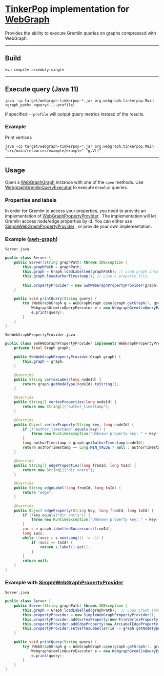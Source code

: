 # [TinkerPop](https://tinkerpop.apache.org/) implementation for [WebGraph](https://webgraph.di.unimi.it/)

Provides the ability to execute Gremlin queries on graphs compressed with WebGraph.
________

## Build

```shell
mvn compile assembly:single
```

________________

## Execute query (Java 11)

```shell
java -cp target/webgraph-tinkerpop-*.jar org.webgraph.tinkerpop.Main <graph_path> <query> [--profile]
```

if specified `--profile` will output query metrics instead of the results.

### Example

Print vertices

```shell
java -cp target/webgraph-tinkerpop-*.jar org.webgraph.tinkerpop.Main "src/main/resources/example/example" "g.V()" 
```

___

## Usage

Open
a [WebGraphGraph](https://github.com/andrey-star/webgraph-tinkerpop/blob/master/src/main/java/org/webgraph/tinkerpop/structure/WebGraphGraph.java)
instance with one of the `open` methods.
Use [WebgraphGremlinQueryExecutor](https://github.com/andrey-star/webgraph-tinkerpop/blob/master/src/main/java/org/webgraph/tinkerpop/WebgraphGremlinQueryExecutor.java)
to execute `Gremlin` queries.

### Properties and labels

In order for Gremlin to access your properties, you need to provide an implementation
of [WebGraphPropertyProvider](https://github.com/andrey-star/webgraph-tinkerpop/blob/master/src/main/java/org/webgraph/tinkerpop/structure/provider/WebGraphPropertyProvider.java)
. The implementation will let Gremlin access node/edge properties by id. You can either
use [SimpleWebGraphPropertyProvider](https://github.com/andrey-star/webgraph-tinkerpop/blob/master/src/main/java/org/webgraph/tinkerpop/structure/provider/SimpleWebGraphPropertyProvider.java)
, or provide your own implementation.

### Example ([swh-graph](https://docs.softwareheritage.org/devel/swh-graph/))

`Server.java`

```java
public class Server {
    public Server(String graphPath) throws IOException {
        this.graphPath = graphPath;
        this.graph = Graph.loadLabelled(graphPath); // Load graph into memory. Labels will provide edge properties.
        this.graph.loadAuthorTimestamp(); // Load a property file.
        
        this.propertyProvider = new SwhWebGraphPropertyProvider(graph);
    }

    public void printQuery(String query) {
        try (WebGraphGraph g = WebGraphGraph.open(graph.getGraph(), graphSettings, graphPath)) {
            WebgraphGremlinQueryExecutor e = new WebgraphGremlinQueryExecutor(g);
            e.print(query);
        }
    }
}
```

`SwhWebGraphPropertyProvider.java`

```java
public class SwhWebGraphPropertyProvider implements WebGraphPropertyProvider {
    private final Graph graph;

    public SwhWebGraphPropertyProvider(Graph graph) {
        this.graph = graph;
    }

    @Override
    public String vertexLabel(long nodeId) {
        return graph.getNodeType(nodeId).toString();
    }

    @Override
    public String[] vertexProperties(long nodeId) {
        return new String[]{"author_timestamp"};
    }

    @Override
    public Object vertexProperty(String key, long nodeId) {
        if (!"author_timestamp".equals(key)) {
            throw new RuntimeException("Unknown property key: " + key);
        }
        long authorTimestamp = graph.getAuthorTimestamp(nodeId);
        return authorTimestamp == Long.MIN_VALUE ? null : authorTimestamp;
    }

    @Override
    public String[] edgeProperties(long fromId, long toId) {
        return new String[]{"dir_entry"};
    }

    @Override
    public String edgeLabel(long fromId, long toId) {
        return "edge";
    }

    @Override
    public Object edgeProperty(String key, long fromId, long toId) {
        if (!key.equals("dir_entry")) {
            throw new RuntimeException("Unknown property key: " + key);
        }
        var s = graph.labelledSuccessors(fromId);
        long succ;
        while ((succ = s.nextLong()) != -1) {
            if (succ == toId) {
                return s.label().get();
            }
        }
        return null;
    }
}
```

### Example with [SimpleWebGraphPropertyProvider](https://github.com/andrey-star/webgraph-tinkerpop/blob/master/src/main/java/org/webgraph/tinkerpop/structure/provider/SimpleWebGraphPropertyProvider.java)

`Server.java`

```java
public class Server {
    public Server(String graphPath) throws IOException {
        this.graph = Graph.loadLabelled(graphPath);  // Load graph into memory. Labels will provide edge properties.
        this.propertyProvider = new SimpleWebGraphPropertyProvider();
        this.propertyProvider.addVertexProperty(new FileVertexProperty("author_timestamp", Long.class, Path.of(path + ".property.author_timestamp.bin"))); // FileVertexProperty will read the property value from disk
        this.propertyProvider.addEdgeProperty(new ArcLabelEdgeProperty((ArcLabelledImmutableGraph) graph.getGraph().getForwardGraph())); // Use arc labels as edge property.
        this.propertyProvider.setVertexLabeller(id -> graph.getNodeType(id).toString()); // Provide custom vertex labels
    }

    public void printQuery(String query) {
        try (WebGraphGraph g = WebGraphGraph.open(graph.getGraph(), graphSettings, graphPath)) {
            WebgraphGremlinQueryExecutor e = new WebgraphGremlinQueryExecutor(g);
            e.print(query);
        }
    }
}
```
